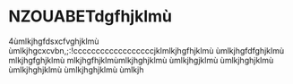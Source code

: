 # NZOUABETdgfhjklmù
4ùmlkjhgfdsxcfvghjklmù
ùmlkjhgcxcvbn,;:!ccccccccccccccccccjklmlkjhgfhjklmù
ùmlkjhgfdfghjklmù
mlkjhgfghjklmù
mlkjhgfhjklmùmlkjhghjklmù
ùmlkjhgjklmù
ùmlkjhghjklmù
ùmlkjhghjklmù
ùmlkjhghjklmù
ùmlkjh